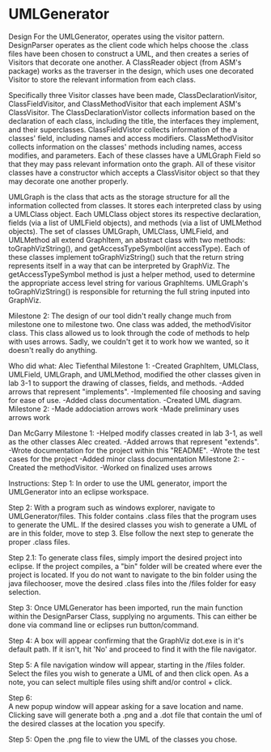 # UMLGenerator

Design 
For the UMLGenerator, operates using the visitor pattern. 
DesignParser operates as the client code which helps choose the .class files have been chosen to construct a UML, and then creates a series of Visitors that decorate one another. 
A ClassReader object (from ASM's package) works as the traverser in the design, which uses one decorated Visitor to store the relevant information from each class. 

Specifically three Visitor classes have been made, ClassDeclarationVisitor, ClassFieldVisitor, and ClassMethodVisitor that each implement ASM's ClassVisitor. 
The ClassDeclarationVistor collects information based on the declaration of each class, including the title, the interfaces they implement, and their superclasses. 
ClassFieldVistor collects information of the a classes' field, including names and access modifiers.
ClassMethodVisitor collects information on the classes' methods including names, access modifies, and parameters. 
Each of these classes have a UMLGraph Field so that they may pass relevant information onto the graph.
All of these visitor classes have a constructor which accepts a ClassVisitor object so that they may decorate one another properly.

UMLGraph is the class that acts as the storage structure for all the information collected from classes. It stores each interpreted class by using a UMLClass object. 
Each UMLClass object stores its respective declaration, fields (via a list of UMLField objects), and methods (via a list of UMLMethod objects). 
The set of classes UMLGraph, UMLClass, UMLField, and UMLMethod all extend GraphItem, an abstract class with two methods: toGraphVizString(), and getAccessTypeSymbol(int accessType).
Each of these classes implement toGraphVizString() such that the return string represents itself in a way that can be interpreted by GraphViz. 
The getAccessTypeSymbol method is just a helper method, used to determine the appropriate access level string for various GraphItems.
UMLGraph's toGraphVizString() is responsible for returning the full string inputed into GraphViz. 

Milestone 2:
The design of our tool didn't really change much from milestone one to milestone two. One class was added, the methodVisitor class. 
This class allowed us to look through the code of methods to help with uses arrows. Sadly, we couldn't get it to work how we wanted, so it doesn't really do anything.



Who did what: 
Alec Tiefenthal
Milestone 1: 
-Created GraphItem, UMLClass, UMLField, UMLGraph, and UMLMethod, modified the other classes given in lab 3-1 to support the drawing of classes, fields, and methods. 
-Added arrows that represent "implements". 
-Implemented file choosing and saving for ease of use. 
-Added class documentation.
-Created UML diagram.
Milestone 2:
-Made addociation arrows work
-Made preliminary uses arrows work


Dan McGarry
Milestone 1: 
-Helped modify classes created in lab 3-1, as well as the other classes Alec created. 
-Added arrows that represent "extends". 
-Wrote documentation for the project within this "README". 
-Wrote the test cases for the project
-Added minor class documentation
Milestone 2:
-Created the methodVisitor.
-Worked on finalized uses arrows




Instructions: 
Step 1:
In order to use the UML generator, import the UMLGenerator into an eclipse workspace. 

Step 2:
With a program such as windows explorer, navigate to UMLGenerator/files. This folder contains .class files that the program uses to generate the UML. 
If the desired classes you wish to generate a UML of are in this folder, move to step 3. Else follow the next step to generate the proper .class files.

Step 2.1:
To generate class files, simply import the desired project into eclipse. If the project compiles, a "bin" folder will be created where ever the project is located.
If you do not want to navigate to the bin folder using the java filechooser, move the desired .class files into the /files folder for easy selection.

Step 3:
Once UMLGenerator has been imported, run the main function within the DesignParser Class, supplying no arguments. This can either be done via command line or eclipses run button/command. 

Step 4:
A box will appear confirming that the GraphViz dot.exe is in it's default path. If it isn't, hit 'No' and proceed to find it with the file navigator.

Step 5: 
A file navigation window will appear, starting in the /files folder. Select the files you wish to generate a UML of and then click open. 
As a note, you can select multiple files using shift and/or control + click.

Step 6:  
A new popup window will appear asking for a save location and name. Clicking save will generate both a .png and a .dot file that contain the uml of the desired classes at the location you specify.

Step 5:
Open the .png file to view the UML of the classes you chose. 
